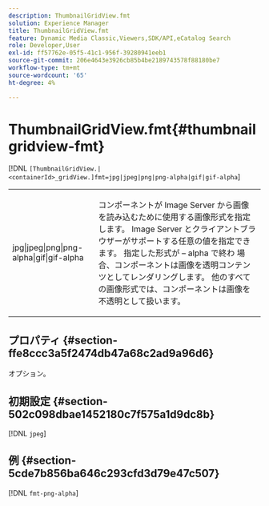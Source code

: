 ```yaml
---
description: ThumbnailGridView.fmt
solution: Experience Manager
title: ThumbnailGridView.fmt
feature: Dynamic Media Classic,Viewers,SDK/API,eCatalog Search
role: Developer,User
exl-id: ff57762e-05f5-41c1-956f-39280941eeb1
source-git-commit: 206e4643e3926cb85b4be2189743578f88180be7
workflow-type: tm+mt
source-wordcount: '65'
ht-degree: 4%

---
```


# ThumbnailGridView.fmt{#thumbnailgridview-fmt}

[!DNL `[ThumbnailGridView.|<containerId>_gridView.]fmt=jpg|jpeg|png|png-alpha|gif|gif-alpha`]

<table id="table_4620F51BD77149FDB68F1FBECC443801"> 
 <tbody> 
  <tr> 
   <td> <p> <span class="codeph"> jpg|jpeg|png|png-alpha|gif|gif-alpha</span> </p> </td> 
   <td> <p>コンポーネントが Image Server から画像を読み込むために使用する画像形式を指定します。 Image Server とクライアントブラウザーがサポートする任意の値を指定できます。 指定した形式が – alpha<span class="codeph"> で終わ </span> 場合、コンポーネントは画像を透明コンテンツとしてレンダリングします。 他のすべての画像形式では、コンポーネントは画像を不透明として扱います。 </p> </td> 
  </tr> 
 </tbody> 
</table>

## プロパティ {#section-ffe8ccc3a5f2474db47a68c2ad9a96d6}

オプション。

## 初期設定 {#section-502c098dbae1452180c7f575a1d9dc8b}

[!DNL `jpeg`]

## 例 {#section-5cde7b856ba646c293cfd3d79e47c507}

[!DNL `fmt-png-alpha`]
